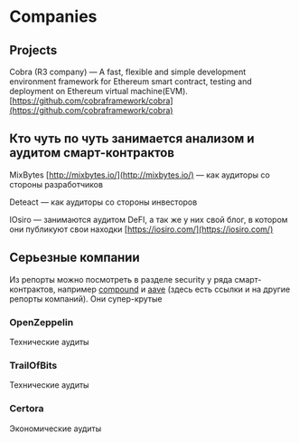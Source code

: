 # Companies

## Projects

Cobra (R3 company) — A fast, flexible and simple development environment framework for Ethereum smart contract, testing and deployment on Ethereum virtual machine(EVM). [https://github.com/cobraframework/cobra](https://github.com/cobraframework/cobra)

## Кто чуть по чуть занимается анализом и аудитом смарт-контрактов

MixBytes [http://mixbytes.io/](http://mixbytes.io/) — как аудиторы со стороны разработчиков

Deteact — как аудиторы со стороны инвесторов

IOsiro — занимаются аудитом DeFI, а так же у них свой блог, в котором они публикуют свои находки [https://iosiro.com/](https://iosiro.com/)

## Серьезные компании

Из репорты можно посмотреть в разделе security у ряда смарт-контрактов, например [compound](https://compound.finance/docs/security#audits) и [aave](https://docs.aave.com/developers/deployed-contracts/security-and-audits) (здесь есть ссылки и на другие репорты компаний). Они супер-крутые

### OpenZeppelin

Технические аудиты

### TrailOfBits

Технические аудиты

### Certora

Экономические аудиты

